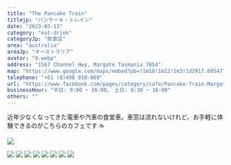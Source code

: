```yaml
---
title: "The Pancake Train"
titlejp: "パンケーキ・トレイン"
date: "2023-03-13"
category: "eat-drink"
categoryJp: "飲食店"
area: "australia"
areaJp: "オーストラリア"
avator: "9.webp"
address: "1567 Channel Hwy, Margate Tasmania 7054"
map: "https://www.google.com/maps/embed?pb=!1m18!1m12!1m3!1d2917.085477403107!2d147.2675820753262!3d-43.018587971139354!2m3!1f0!2f0!3f0!3m2!1i1024!2i768!4f13.1!3m3!1m2!1s0xaa6dd6de272526bf%3A0x9b9464014575f36e!2sThe%20Pancake%20Train%20Restaurant!5e0!3m2!1sja!2sjp!4v1686285976990!5m2!1sja!2sjp"
telephone: "+61 (0)498 010-069"
url: "https://www.facebook.com/pages/category/cafe/Pancake-Train-Margate-109920574997901/"
businessHour: "平日: 9:00 ~ 16:00、　土日: 8:30 ~ 16:00"
others: ""
---
```


近年少なくなってきた電車や汽車の食堂車。車窓は流れないけれど、お手軽に体験できるのがこちらのカフェです ☕️

![](../images/posts/14/1.webp)

![](../images/posts/14/2.webp)
![](../images/posts/14/3.webp)
![](../images/posts/14/4.webp)
![](../images/posts/14/5.webp)
![](../images/posts/14/6.webp)
![](../images/posts/14/7.webp)
![](../images/posts/14/8.webp)
![](../images/posts/14/9.webp)
